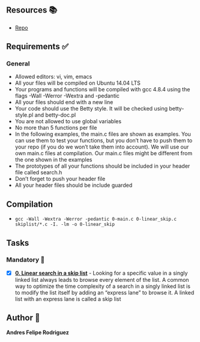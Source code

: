 # 
## Resources :books:
* [Repo](https://github.com/santiagopemo/holbertonschool-interview)

## Requirements :white_check_mark:
### General
* Allowed editors: vi, vim, emacs
* All your files will be compiled on Ubuntu 14.04 LTS
* Your programs and functions will be compiled with gcc 4.8.4 using the flags -Wall -Werror -Wextra and -pedantic
* All your files should end with a new line
* Your code should use the Betty style. It will be checked using betty-style.pl and betty-doc.pl
* You are not allowed to use global variables
* No more than 5 functions per file
* In the following examples, the main.c files are shown as examples. You can use them to test your functions, but you don’t have to push them to your repo (if you do we won’t take them into account). We will use our own main.c files at compilation. Our main.c files might be different from the one shown in the examples
* The prototypes of all your functions should be included in your header file called search.h
* Don’t forget to push your header file
* All your header files should be include guarded
## Compilation
* `gcc -Wall -Wextra -Werror -pedantic 0-main.c 0-linear_skip.c skiplist/*.c -I. -lm -o 0-linear_skip`

## Tasks
### Mandatory :page_with_curl:
- [x] **[0. Linear search in a skip list](./0-linear_skip.c)** - Looking for a specific value in a singly linked list always leads to browse every element of the list. A common way to optimize the time complexity of a search in a singly linked list is to modify the list itself by adding an “express lane” to browse it. A linked list with an express lane is called a skip list
## Author :pencil:
**Andres Felipe Rodriguez**
